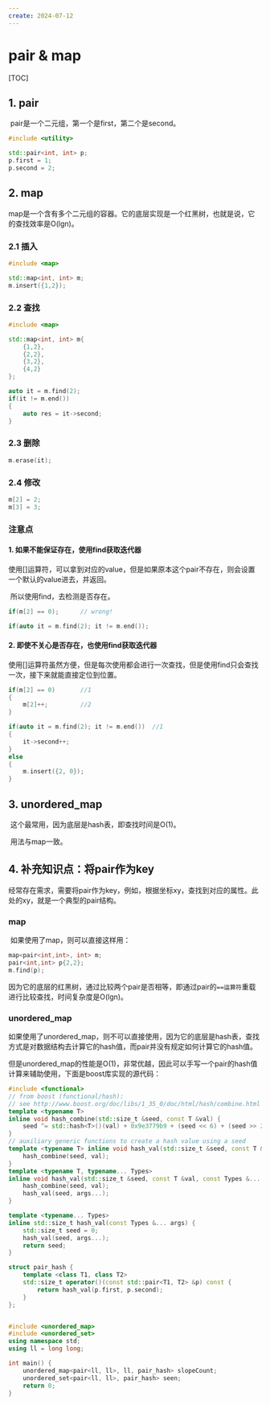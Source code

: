 ```yaml
---
create: 2024-07-12
---
```

# pair & map

[TOC]

## 1. pair

​	pair是一个二元组，第一个是first，第二个是second。

```C++
#include <utility>

std::pair<int, int> p;
p.first = 1;
p.second = 2;
```

## 2. map

​	map是一个含有多个二元组的容器。它的底层实现是一个红黑树，也就是说，它的查找效率是O(lgn)。

### 2.1 插入

```C++
#include <map>

std::map<int, int> m;
m.insert({1,2});
```

### 2.2 查找

```C++
#include <map>

std::map<int, int> m{
    {1,2},
    {2,2},
    {3,2},
    {4,2}
};

auto it = m.find(2);
if(it != m.end())
{
    auto res = it->second;
}
```

### 2.3 删除

```C++
m.erase(it);
```

### 2.4 修改

```C++ 
m[2] = 2;
m[3] = 3;
```

### 注意点

#### 1. 如果不能保证存在，使用find获取迭代器

​	使用[]运算符，可以拿到对应的value，但是如果原本这个pair不存在，则会设置一个默认的value进去，并返回。

​	所以使用find，去检测是否存在。

```C++
if(m[2] == 0);		// wrong!

if(auto it = m.find(2); it != m.end());
```

#### 2. 即使不关心是否存在，也使用find获取迭代器

​	使用[]运算符虽然方便，但是每次使用都会进行一次查找，但是使用find只会查找一次，接下来就能直接定位到位置。

```C++
if(m[2] == 0)		//1
{
    m[2]++;			//2
}

if(auto it = m.find(2); it != m.end())	//1
{
    it->second++;
}
else
{
    m.insert({2, 0});
}

```

## 3. unordered_map

​	这个最常用，因为底层是hash表，即查找时间是O(1)。

​	用法与map一致。

## 4. 补充知识点：将pair作为key

​	经常存在需求，需要将pair作为key，例如，根据坐标xy，查找到对应的属性。此处的xy，就是一个典型的pair结构。

### map

​	如果使用了map，则可以直接这样用：

```C++
map<pair<int,int>, int> m;
pair<int,int> p{2,2};
m.find(p);
```

​	因为它的底层的红黑树，通过比较两个pair是否相等，即通过pair的`==运算符`重载进行比较查找，时间复杂度是O(lgn)。

### unordered_map

​	如果使用了unordered_map，则不可以直接使用，因为它的底层是hash表，查找方式是对数据结构去计算它的hash值，而pair并没有规定如何计算它的hash值。

​	但是unordered_map的性能是O(1)，非常优越，因此可以手写一个pair的hash值计算来辅助使用，下面是boost库实现的源代码：

```C++
#include <functional>
// from boost (functional/hash):
// see http://www.boost.org/doc/libs/1_35_0/doc/html/hash/combine.html template
template <typename T>
inline void hash_combine(std::size_t &seed, const T &val) {
    seed ^= std::hash<T>()(val) + 0x9e3779b9 + (seed << 6) + (seed >> 2);
}
// auxiliary generic functions to create a hash value using a seed
template <typename T> inline void hash_val(std::size_t &seed, const T &val) {
    hash_combine(seed, val);
}
template <typename T, typename... Types>
inline void hash_val(std::size_t &seed, const T &val, const Types &... args) {
    hash_combine(seed, val);
    hash_val(seed, args...);
}

template <typename... Types>
inline std::size_t hash_val(const Types &... args) {
    std::size_t seed = 0;
    hash_val(seed, args...);
    return seed;
}

struct pair_hash {
    template <class T1, class T2>
    std::size_t operator()(const std::pair<T1, T2> &p) const {
        return hash_val(p.first, p.second);
    }
};


#include <unordered_map>
#include <unordered_set>
using namespace std;
using ll = long long;

int main() {
    unordered_map<pair<ll, ll>, ll, pair_hash> slopeCount;
    unordered_set<pair<ll, ll>, pair_hash> seen;
    return 0;
}
```

